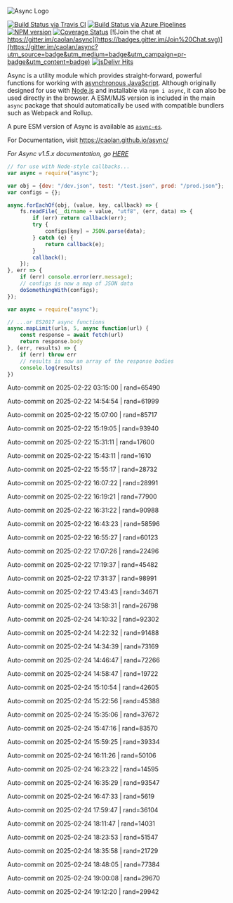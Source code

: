![Async Logo](https://raw.githubusercontent.com/caolan/async/master/logo/async-logo_readme.jpg)

[![Build Status via Travis CI](https://travis-ci.org/caolan/async.svg?branch=master)](https://travis-ci.org/caolan/async)
[![Build Status via Azure Pipelines](https://dev.azure.com/caolanmcmahon/async/_apis/build/status/caolan.async?branchName=master)](https://dev.azure.com/caolanmcmahon/async/_build/latest?definitionId=1&branchName=master)
[![NPM version](https://img.shields.io/npm/v/async.svg)](https://www.npmjs.com/package/async)
[![Coverage Status](https://coveralls.io/repos/caolan/async/badge.svg?branch=master)](https://coveralls.io/r/caolan/async?branch=master)
[![Join the chat at https://gitter.im/caolan/async](https://badges.gitter.im/Join%20Chat.svg)](https://gitter.im/caolan/async?utm_source=badge&utm_medium=badge&utm_campaign=pr-badge&utm_content=badge)
[![jsDelivr Hits](https://data.jsdelivr.com/v1/package/npm/async/badge?style=rounded)](https://www.jsdelivr.com/package/npm/async)

<!--
|Linux|Windows|MacOS|
|-|-|-|
|[![Linux Build Status](https://dev.azure.com/caolanmcmahon/async/_apis/build/status/caolan.async?branchName=master&jobName=Linux&configuration=Linux%20node_10_x)](https://dev.azure.com/caolanmcmahon/async/_build/latest?definitionId=1&branchName=master) | [![Windows Build Status](https://dev.azure.com/caolanmcmahon/async/_apis/build/status/caolan.async?branchName=master&jobName=Windows&configuration=Windows%20node_10_x)](https://dev.azure.com/caolanmcmahon/async/_build/latest?definitionId=1&branchName=master) | [![MacOS Build Status](https://dev.azure.com/caolanmcmahon/async/_apis/build/status/caolan.async?branchName=master&jobName=OSX&configuration=OSX%20node_10_x)](https://dev.azure.com/caolanmcmahon/async/_build/latest?definitionId=1&branchName=master)| -->

Async is a utility module which provides straight-forward, powerful functions for working with [asynchronous JavaScript](http://caolan.github.io/async/v3/global.html). Although originally designed for use with [Node.js](https://nodejs.org/) and installable via `npm i async`, it can also be used directly in the browser.  A ESM/MJS version is included in the main `async` package that should automatically be used with compatible bundlers such as Webpack and Rollup.

A pure ESM version of Async is available as [`async-es`](https://www.npmjs.com/package/async-es).

For Documentation, visit <https://caolan.github.io/async/>

*For Async v1.5.x documentation, go [HERE](https://github.com/caolan/async/blob/v1.5.2/README.md)*


```javascript
// for use with Node-style callbacks...
var async = require("async");

var obj = {dev: "/dev.json", test: "/test.json", prod: "/prod.json"};
var configs = {};

async.forEachOf(obj, (value, key, callback) => {
    fs.readFile(__dirname + value, "utf8", (err, data) => {
        if (err) return callback(err);
        try {
            configs[key] = JSON.parse(data);
        } catch (e) {
            return callback(e);
        }
        callback();
    });
}, err => {
    if (err) console.error(err.message);
    // configs is now a map of JSON data
    doSomethingWith(configs);
});
```

```javascript
var async = require("async");

// ...or ES2017 async functions
async.mapLimit(urls, 5, async function(url) {
    const response = await fetch(url)
    return response.body
}, (err, results) => {
    if (err) throw err
    // results is now an array of the response bodies
    console.log(results)
})
```

Auto-commit on 2025-02-22 03:15:00 | rand=65490

Auto-commit on 2025-02-22 14:54:54 | rand=61999

Auto-commit on 2025-02-22 15:07:00 | rand=85717

Auto-commit on 2025-02-22 15:19:05 | rand=93940

Auto-commit on 2025-02-22 15:31:11 | rand=17600

Auto-commit on 2025-02-22 15:43:11 | rand=1610

Auto-commit on 2025-02-22 15:55:17 | rand=28732

Auto-commit on 2025-02-22 16:07:22 | rand=28991

Auto-commit on 2025-02-22 16:19:21 | rand=77900

Auto-commit on 2025-02-22 16:31:22 | rand=90988

Auto-commit on 2025-02-22 16:43:23 | rand=58596

Auto-commit on 2025-02-22 16:55:27 | rand=60123

Auto-commit on 2025-02-22 17:07:26 | rand=22496

Auto-commit on 2025-02-22 17:19:37 | rand=45482

Auto-commit on 2025-02-22 17:31:37 | rand=98991

Auto-commit on 2025-02-22 17:43:43 | rand=34671

Auto-commit on 2025-02-24 13:58:31 | rand=26798

Auto-commit on 2025-02-24 14:10:32 | rand=92302

Auto-commit on 2025-02-24 14:22:32 | rand=91488

Auto-commit on 2025-02-24 14:34:39 | rand=73169

Auto-commit on 2025-02-24 14:46:47 | rand=72266

Auto-commit on 2025-02-24 14:58:47 | rand=19722

Auto-commit on 2025-02-24 15:10:54 | rand=42605

Auto-commit on 2025-02-24 15:22:56 | rand=45388

Auto-commit on 2025-02-24 15:35:06 | rand=37672

Auto-commit on 2025-02-24 15:47:16 | rand=83570

Auto-commit on 2025-02-24 15:59:25 | rand=39334

Auto-commit on 2025-02-24 16:11:26 | rand=50106

Auto-commit on 2025-02-24 16:23:22 | rand=14595

Auto-commit on 2025-02-24 16:35:29 | rand=93547

Auto-commit on 2025-02-24 16:47:33 | rand=5619

Auto-commit on 2025-02-24 17:59:47 | rand=36104

Auto-commit on 2025-02-24 18:11:47 | rand=14031

Auto-commit on 2025-02-24 18:23:53 | rand=51547

Auto-commit on 2025-02-24 18:35:58 | rand=21729

Auto-commit on 2025-02-24 18:48:05 | rand=77384

Auto-commit on 2025-02-24 19:00:08 | rand=29670

Auto-commit on 2025-02-24 19:12:20 | rand=29942
